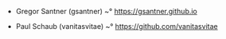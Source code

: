 * Gregor Santner (gsantner)
~° https://gsantner.github.io

* Paul Schaub (vanitasvitae)
~° https://github.com/vanitasvitae
